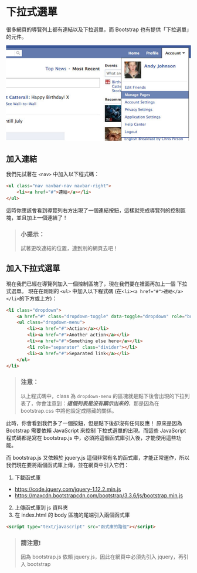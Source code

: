 # 下拉式選單
很多網頁的導覽列上都有連結以及下拉選單，而 Bootstrap 也有提供「下拉選單」的元件。

![](img/fb-dropdown.jpg)


## 加入連結

我們先試著在 `<nav>` 中加入以下程式碼：

```html
<ul class="nav navbar-nav navbar-right">
    <li><a href="#">連結</a></li>
</ul>
```

這時你應該會看到導覽列右方出現了一個連結按鈕，這樣就完成導覽列的控制區塊，並且加上一個連結了！

> ### 小提示：
> 試著更改連結的位置，連到別的網頁去吧！


## 加入下拉式選單

現在我們已經在導覽列加入一個控制區塊了，現在我們要在裡面再加上一個 下拉式選單。
現在在剛剛的 `<ul>` 中加入以下程式碼 (在`<li><a href="#">連結</a></li>`的下方或上方)：

```html
<li class="dropdown">
    <a href="#" class="dropdown-toggle" data-toggle="dropdown" role="button" aria-haspopup="true" aria-expanded="false">Dropdown <span class="caret"></span></a>
    <ul class="dropdown-menu">
        <li><a href="#">Action</a></li>
        <li><a href="#">Another action</a></li>
        <li><a href="#">Something else here</a></li>
        <li role="separator" class="divider"></li>
        <li><a href="#">Separated link</a></li>
    </ul>
</li>
```

> ### 注意：
> 以上程式碼中，class 為 `dropdown-menu` 的區塊就是點下後會出現的下拉列表了，你會注意到：***這個列表是沒有顯示出來的***，那是因為在 bootstrap.css 中將他設定成隱藏的關係。

此時，你會看到我們多了一個按鈕，但是點下後卻沒有任何反應！
原來是因為 Bootstrap 需要依賴 JavaScript 來控制 下拉式選單的出現。而這些 JavaScript 程式碼都是寫在 bootstrap.js 中，必須將這個函式庫引入後，才能使用這些功能。

而 bootstrap.js 又依賴於 jquery.js 這個非常有名的函式庫，才能正常運作，所以我們現在要將兩個函式庫上傳，並在網頁中引入它們：

1. 下載函式庫
  * https://code.jquery.com/jquery-1.12.2.min.js
  * https://maxcdn.bootstrapcdn.com/bootstrap/3.3.6/js/bootstrap.min.js
2. 上傳函式庫到 js 資料夾
3. 在 index.html 的 body 區塊的尾端引入兩個函式庫
```html
<script type="text/javascript" src="函式庫的路徑"></script>
```

> ### 請注意!
> 因為 bootstrap.js 依賴 jquery.js，因此在網頁中必須先引入 jquery，再引入 bootstrap
